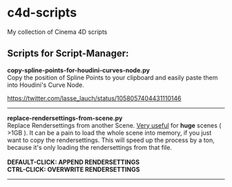 # c4d-scripts
My collection of Cinema 4D scripts

Scripts for Script-Manager:
---
<b>copy-spline-points-for-houdini-curves-node.py</b></br>
![<gif>](https://github.com/lasselauch/c4d-scripts/blob/master/img/copy-spline-points-for-houdini-curves-node.gif)</br>
Copy the position of Spline Points to your clipboard and easily paste them into Houdini's Curve Node.</br>

https://twitter.com/lasse_lauch/status/1058057404431110146</br>

---
<b>replace-rendersettings-from-scene.py</b></br>
Replace Rendersettings from another Scene. <u>Very useful</u> for <b>huge</b> scenes ( >1GB ). It can be a pain to load the whole scene into memory, if you just want to copy the rendersettings. This will speed up the process by a ton, because it's only loading the rendersettings from that file.</br></br>
<b>DEFAULT-CLICK: APPEND RENDERSETTINGS</b></br>
<b>CTRL-CLICK: OVERWRITE RENDERSETTINGS</b></br>

---
